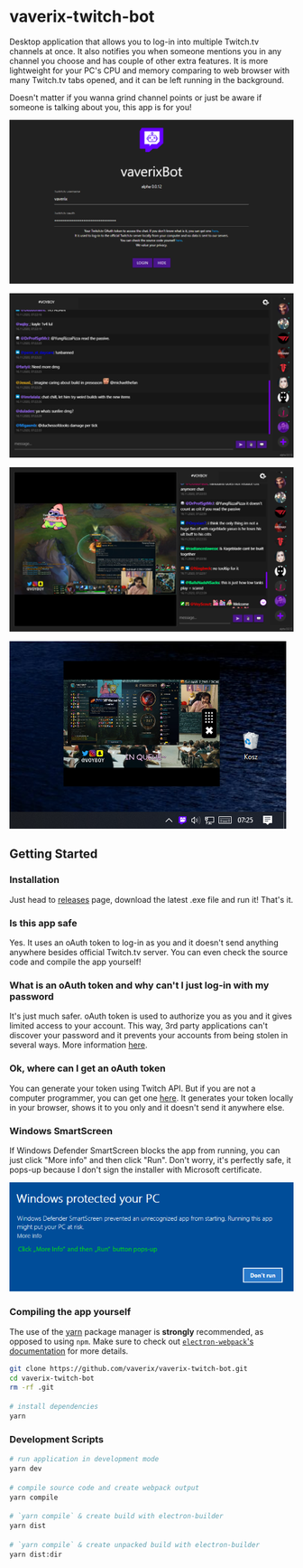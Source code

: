 
# vaverix-twitch-bot

Desktop application that allows you to log-in into multiple Twitch.tv channels at once. It also notifies you when someone mentions you in any channel you choose and has couple of other extra features.
It is more lightweight for your PC's CPU and memory comparing to web browser with many Twitch.tv tabs opened, and it can be left running in the background.

Doesn't matter if you wanna grind channel points or just be aware if someone is talking about you, this app is for you!

![Screenshot](screen1.png)

![Screenshot](screen2.png)

![Screenshot](screen3.png)

![Screenshot](screen4.png)

## Getting Started

### Installation

Just head to [releases](https://github.com/vaverix/vaverix-twitch-bot/releases) page, download the latest .exe file and run it! That's it.

### Is this app safe

Yes. It uses an oAuth token to log-in as you and it doesn't send anything anywhere besides official Twitch.tv server. You can even check the source code and compile the app yourself!

### What is an oAuth token and why can't I just log-in with my password

It's just much safer. oAuth token is used to authorize you as you and it gives limited access to your account. This way, 3rd party applications can't discover your password and it prevents your accounts from being stolen in several ways. More information [here](https://en.wikipedia.org/wiki/OAuth).

### Ok, where can I get an oAuth token

You can generate your token using Twitch API. But if you are not a computer programmer, you can get one [here](https://twitchapps.com/tmi/). It generates your token locally in your browser, shows it to you only and it doesn't send it anywhere else.

### Windows SmartScreen

If Windows Defender SmartScreen blocks the app from running, you can just click "More info" and then click "Run". Don't worry, it's perfectly safe, it pops-up because I don't sign the installer with Microsoft certificate.

![Screenshot](smartscreen.png)

### Compiling the app yourself

The use of the [yarn](https://yarnpkg.com/) package manager is **strongly** recommended, as opposed to using `npm`.
Make sure to check out [`electron-webpack`'s documentation](https://webpack.electron.build/) for more details.

```bash
git clone https://github.com/vaverix/vaverix-twitch-bot.git
cd vaverix-twitch-bot
rm -rf .git

# install dependencies
yarn
```

### Development Scripts

```bash
# run application in development mode
yarn dev

# compile source code and create webpack output
yarn compile

# `yarn compile` & create build with electron-builder
yarn dist

# `yarn compile` & create unpacked build with electron-builder
yarn dist:dir
```
